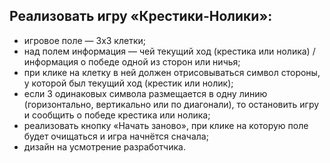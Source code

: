 ## Реализовать игру «Крестики-Нолики»:

- игровое поле — 3х3 клетки;
- над полем информация — чей текущий ход (крестика или нолика) / информация о победе одной из сторон или ничья;
- при клике на клетку в ней должен отрисовываться символ стороны, у которой был текущий ход (крестик или нолик);
- если 3 одинаковых символа размещается в одну линию (горизонтально, вертикально или по диагонали), то остановить игру и сообщить о победе крестика или нолика;
- реализовать кнопку «Начать заново», при клике на которую поле будет очищаться и игра начнётся сначала;
- дизайн на усмотрение разработчика.
